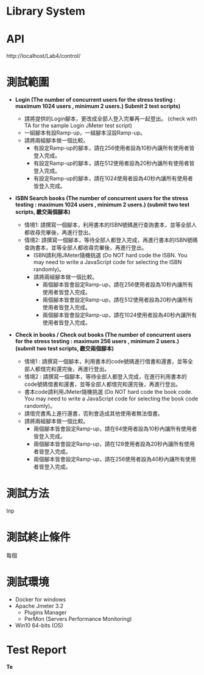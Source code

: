 # Library System
# API
   http://localhost/Lab4/control/
# 測試範圍
* **Login (The number of concurrent users for the stress testing : maximum 1024 users , minimum 2 users.) Submit 2 test scripts)**
    * 請將提供的Login腳本，更改成全部人登入完畢再一起登出。 (check with TA for the sample Login JMeter test script)
    * 一組腳本有設Ramp-up，一組腳本沒設Ramp-up。
    * 請將兩組腳本做一個比較。
      * 有設定Ramp-up的腳本，請在256使用者設為10秒內讓所有使用者皆登入完成。
      * 有設定Ramp-up的腳本，請在512使用者設為20秒內讓所有使用者皆登入完成。
      * 有設定Ramp-up的腳本，請在1024使用者設為40秒內讓所有使用者皆登入完成。
 
* **ISBN Search books (The number of concurrent users for the stress testing : maximum 1024 users , minimum 2 users.) (submit two test scripts, 繳交兩個腳本)**
  * 情境1: 請撰寫一個腳本，利用書本的ISBN號碼進行查詢書本，並等全部人都收尋完畢後，再進行登出。
  * 情境2: 請撰寫一個腳本，等待全部人都登入完成，再進行書本的ISBN號碼查詢書本，並等全部人都收尋完畢後，再進行登出。
    * ISBN請利用JMeter隨機挑選 (Do NOT hard code the ISBN. You may need to write a JavaScript code for selecting the ISBN randomly)。
    * 請將兩組腳本做一個比較。
      * 兩個腳本皆會設定Ramp-up，請在256使用者設為10秒內讓所有使用者皆登入完成。
      * 兩個腳本皆會設定Ramp-up，請在512使用者設為20秒內讓所有使用者皆登入完成。
      * 兩個腳本皆會設定Ramp-up，請在1024使用者設為40秒內讓所有使用者皆登入完成。
* **Check in books / Check out books (The number of concurrent users for the stress testing : maximum 256 users , minimum 2 users.) (submit two test scripts, 繳交兩個腳本)**
  * 情境1 : 請撰寫一個腳本，利用書本的code號碼進行借書和還書，並等全部人都借完和還完後，再進行登出。
  * 情境2 : 請撰寫一個腳本，等待全部人都登入完成，在進行利用書本的code號碼借書和還書，並等全部人都借完和還完後，再進行登出。
  * 書本code請利用JMeter隨機挑選 (Do NOT hard code the book code. You may need to write a JavaScript code for selecting the book code randomly)。
  * 請借完書馬上進行還書，否則會造成其他使用者無法借書。
  * 請將兩組腳本做一個比較。
    * 兩個腳本皆會設定Ramp-up，請在64使用者設為10秒內讓所有使用者皆登入完成。
    * 兩個腳本皆會設定Ramp-up，請在128使用者設為20秒內讓所有使用者皆登入完成。
    * 兩個腳本皆會設定Ramp-up，請在256使用者設為40秒內讓所有使用者皆登入完成。

# 測試方法
Inp 

# 測試終止條件
每個

# 測試環境
* Docker for windows
* Apache Jmeter 3.2
   * Plugins Manager
   * PerMon (Servers Performance Monitoring)
* Win10 64-bits (OS)

# Test Report
**Te**
